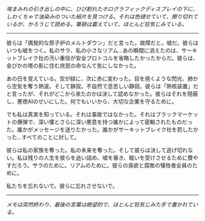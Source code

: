 _埃まみれの引き出しの中に、ひび割れたホログラフィックディスプレイの下に、しわくちゃで油染みのついた紙片を見つける。それは色褪せていて、擦り切れているが、かろうじて読める。筆跡は震えていて、ほとんど狂気じみている。_

---

彼らは「偶発的な原子炉のメルトダウン」だと言った。故障だと。嘘だ。彼らはいつも嘘をつく。私のサラ、私の小さなリアム…あの瞬間に消えたのは、サーキットブレイク社の汚い重役が安全プロトコルを省略したかったからだ。彼らは、金ぴかの塔の影に住む庶民の命なんて気にしなかった。

あの日を覚えている。空が緑に、次に赤に変わった。目を焼くような閃光、肺から空気を奪う熱波。そして静寂。不自然で息苦しい静寂。彼らは「熱核装置」だと言ったが、それがどこから来たのかは決して認めなかった。彼らはそれを隠蔽し、悪徳AIのせいにした。何でもいいから、大切な企業を守るために。

でも私は真実を知っている。それは事故ではなかった。それはブラックマーケットの爆弾で、深い懐とさらに深い悪意を持つ誰かによって密輸されたものだった。誰かがメッセージを送りたかった。誰かがサーキットブレイク社を罰したかった…すべてのことに対して。

彼らは私の家族を奪った。私の未来を奪った。そして彼らは決して逃げ切れない。私は残りの人生を彼らを追い詰め、嘘を暴き、報いを受けさせるために費やすだろう。サラのために。リアムのために。彼らの貪欲と腐敗の犠牲者全員のために。

私たちを忘れないで。彼らに忘れさせないで。

---

_メモは突然終わり、最後の言葉は絶望的で、ほとんど狂気じみた手で書かれている。_
